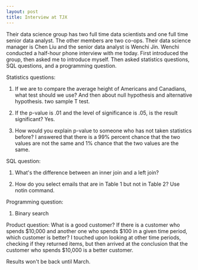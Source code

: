 ```yaml
---
layout: post
title: Interview at TJX
---
```


Their data science group has two full time data scientists and one full time senior data analyst. The other members are two co-ops. Their data science manager is Chen Liu and the senior data analyst is Wenchi Jin. Wenchi conducted a half-hour phone interview with me today. First introduced the group, then asked me to introduce myself. Then asked statistics questions, SQL questions, and a programming question.

Statistics questions:
1. If we are to compare the average height of Americans and Canadians, what test should we use? And then about null hypothesis and alternative hypothesis.
two sample T test.

2. If the p-value is .01 and the level of significance is .05, is the result significant?
Yes.

3. How would you explain p-value to someone who has not taken statistics before? 
I answered that there is a 99% percent chance that the two values are not the same and 1% chance that the two values are the same.

SQL question:
1. What's the difference between an inner join and a left join?

2. How do you select emails that are in Table 1 but not in Table 2?
Use notin command.

Programming question:
1. Binary search

Product question:
What is a good customer? If there is a customer who spends $10,000 and another one who spends $100 in a given time period, which customer is better?
I touched upon looking at other time periods, checking if they returned items, but then arrived at the conclusion that the customer who spends $10,000 is a better customer.

Results won't be back until March.
